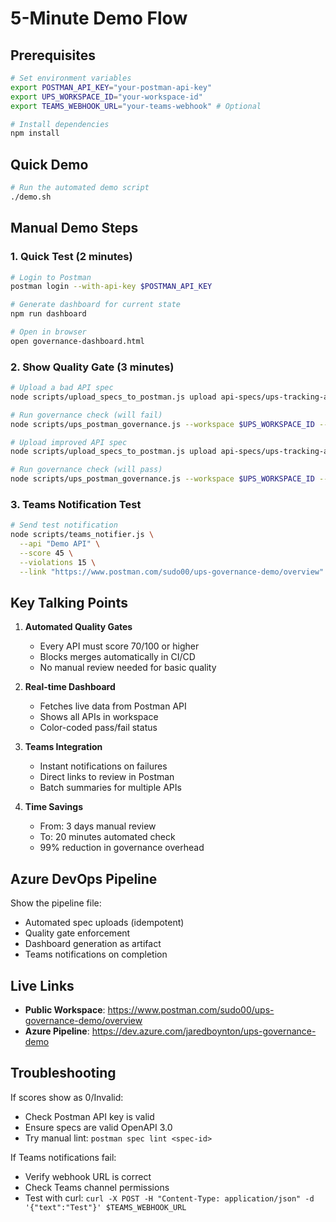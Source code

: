 # 5-Minute Demo Flow

## Prerequisites
```bash
# Set environment variables
export POSTMAN_API_KEY="your-postman-api-key"
export UPS_WORKSPACE_ID="your-workspace-id"
export TEAMS_WEBHOOK_URL="your-teams-webhook" # Optional

# Install dependencies
npm install
```

## Quick Demo
```bash
# Run the automated demo script
./demo.sh
```

## Manual Demo Steps

### 1. Quick Test (2 minutes)
```bash
# Login to Postman
postman login --with-api-key $POSTMAN_API_KEY

# Generate dashboard for current state
npm run dashboard

# Open in browser
open governance-dashboard.html
```

### 2. Show Quality Gate (3 minutes)
```bash
# Upload a bad API spec
node scripts/upload_specs_to_postman.js upload api-specs/ups-tracking-api-bad.yaml

# Run governance check (will fail)
node scripts/ups_postman_governance.js --workspace $UPS_WORKSPACE_ID --threshold 70 --json

# Upload improved API spec
node scripts/upload_specs_to_postman.js upload api-specs/ups-tracking-api-improved.yaml

# Run governance check (will pass)
node scripts/ups_postman_governance.js --workspace $UPS_WORKSPACE_ID --threshold 70 --json
```

### 3. Teams Notification Test
```bash
# Send test notification
node scripts/teams_notifier.js \
  --api "Demo API" \
  --score 45 \
  --violations 15 \
  --link "https://www.postman.com/sudo00/ups-governance-demo/overview"
```

## Key Talking Points

1. **Automated Quality Gates**
   - Every API must score 70/100 or higher
   - Blocks merges automatically in CI/CD
   - No manual review needed for basic quality

2. **Real-time Dashboard**
   - Fetches live data from Postman API
   - Shows all APIs in workspace
   - Color-coded pass/fail status

3. **Teams Integration**
   - Instant notifications on failures
   - Direct links to review in Postman
   - Batch summaries for multiple APIs

4. **Time Savings**
   - From: 3 days manual review
   - To: 20 minutes automated check
   - 99% reduction in governance overhead

## Azure DevOps Pipeline

Show the pipeline file:
- Automated spec uploads (idempotent)
- Quality gate enforcement
- Dashboard generation as artifact
- Teams notifications on completion

## Live Links

- **Public Workspace**: https://www.postman.com/sudo00/ups-governance-demo/overview
- **Azure Pipeline**: https://dev.azure.com/jaredboynton/ups-governance-demo

## Troubleshooting

If scores show as 0/Invalid:
- Check Postman API key is valid
- Ensure specs are valid OpenAPI 3.0
- Try manual lint: `postman spec lint <spec-id>`

If Teams notifications fail:
- Verify webhook URL is correct
- Check Teams channel permissions
- Test with curl: `curl -X POST -H "Content-Type: application/json" -d '{"text":"Test"}' $TEAMS_WEBHOOK_URL`
